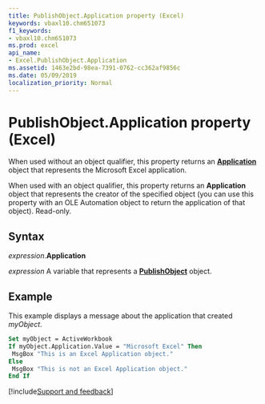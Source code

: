 ```yaml
---
title: PublishObject.Application property (Excel)
keywords: vbaxl10.chm651073
f1_keywords:
- vbaxl10.chm651073
ms.prod: excel
api_name:
- Excel.PublishObject.Application
ms.assetid: 1463e2bd-98ea-7391-0762-cc362af9856c
ms.date: 05/09/2019
localization_priority: Normal
---
```



# PublishObject.Application property (Excel)

When used without an object qualifier, this property returns an **[Application](Excel.Application(object).md)** object that represents the Microsoft Excel application. 

When used with an object qualifier, this property returns an **Application** object that represents the creator of the specified object (you can use this property with an OLE Automation object to return the application of that object). Read-only.


## Syntax

_expression_.**Application**

_expression_ A variable that represents a **[PublishObject](Excel.PublishObject.md)** object.


## Example

This example displays a message about the application that created _myObject_.

```vb
Set myObject = ActiveWorkbook 
If myObject.Application.Value = "Microsoft Excel" Then 
 MsgBox "This is an Excel Application object." 
Else 
 MsgBox "This is not an Excel Application object." 
End If
```



[!include[Support and feedback](~/includes/feedback-boilerplate.md)]